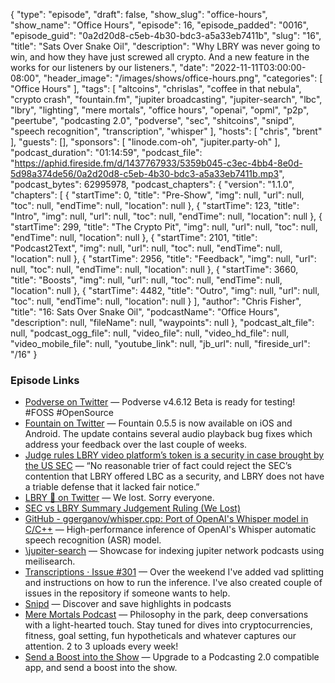 {
  "type": "episode",
  "draft": false,
  "show_slug": "office-hours",
  "show_name": "Office Hours",
  "episode": 16,
  "episode_padded": "0016",
  "episode_guid": "0a2d20d8-c5eb-4b30-bdc3-a5a33eb7411b",
  "slug": "16",
  "title": "Sats Over Snake Oil",
  "description": "Why LBRY was never going to win, and how they have just screwed all crypto. And a new feature in the works for our listeners by our listeners.",
  "date": "2022-11-11T03:00:00-08:00",
  "header_image": "/images/shows/office-hours.png",
  "categories": [
    "Office Hours"
  ],
  "tags": [
    "altcoins",
    "chrislas",
    "coffee in that nebula",
    "crypto crash",
    "fountain.fm",
    "jupiter broadcasting",
    "jupiter-search",
    "lbc",
    "lbry",
    "lighting",
    "mere mortals",
    "office hours",
    "openai",
    "opml",
    "p2p",
    "peertube",
    "podcasting 2.0",
    "podverse",
    "sec",
    "shitcoins",
    "snipd",
    "speech recognition",
    "transcription",
    "whisper"
  ],
  "hosts": [
    "chris",
    "brent"
  ],
  "guests": [],
  "sponsors": [
    "linode.com-oh",
    "jupiter.party-oh"
  ],
  "podcast_duration": "01:14:59",
  "podcast_file": "https://aphid.fireside.fm/d/1437767933/5359b045-c3ec-4bb4-8e0d-5d98a374de56/0a2d20d8-c5eb-4b30-bdc3-a5a33eb7411b.mp3",
  "podcast_bytes": 62995978,
  "podcast_chapters": {
    "version": "1.1.0",
    "chapters": [
      {
        "startTime": 0,
        "title": "Pre-Show",
        "img": null,
        "url": null,
        "toc": null,
        "endTime": null,
        "location": null
      },
      {
        "startTime": 123,
        "title": "Intro",
        "img": null,
        "url": null,
        "toc": null,
        "endTime": null,
        "location": null
      },
      {
        "startTime": 299,
        "title": "The Crypto Pit",
        "img": null,
        "url": null,
        "toc": null,
        "endTime": null,
        "location": null
      },
      {
        "startTime": 2101,
        "title": "Podcast2Text",
        "img": null,
        "url": null,
        "toc": null,
        "endTime": null,
        "location": null
      },
      {
        "startTime": 2956,
        "title": "Feedback",
        "img": null,
        "url": null,
        "toc": null,
        "endTime": null,
        "location": null
      },
      {
        "startTime": 3660,
        "title": "Boosts",
        "img": null,
        "url": null,
        "toc": null,
        "endTime": null,
        "location": null
      },
      {
        "startTime": 4482,
        "title": "Outro",
        "img": null,
        "url": null,
        "toc": null,
        "endTime": null,
        "location": null
      }
    ],
    "author": "Chris Fisher",
    "title": "16: Sats Over Snake Oil",
    "podcastName": "Office Hours",
    "description": null,
    "fileName": null,
    "waypoints": null
  },
  "podcast_alt_file": null,
  "podcast_ogg_file": null,
  "video_file": null,
  "video_hd_file": null,
  "video_mobile_file": null,
  "youtube_link": null,
  "jb_url": null,
  "fireside_url": "/16"
}


### Episode Links

  * [Podverse on Twitter](https://twitter.com/Podverse/status/1589786396440793095 "Podverse on Twitter") — Podverse v4.6.12 Beta is ready for testing! #FOSS #OpenSource
  * [Fountain on Twitter](https://twitter.com/fountain_app/status/1589316352233603072 "Fountain on Twitter") — Fountain 0.5.5 is now available on iOS and Android. The update contains several audio playback bug fixes which address your feedback over the last couple of weeks. 
  * [Judge rules LBRY video platform’s token is a security in case brought by the US SEC](https://cointelegraph.com/news/judge-rules-lbry-video-platform-s-token-is-a-security-in-case-brought-by-the-us-sec "Judge rules LBRY video platform’s token is a security in case brought by the US SEC") — “No reasonable trier of fact could reject the SEC’s contention that LBRY offered LBC as a security, and LBRY does not have a triable defense that it lacked fair notice.” 
  * [LBRY 🚀 on Twitter](https://twitter.com/LBRYcom/status/1589645453091827712 "LBRY 🚀 on Twitter") — We lost. Sorry everyone.
  * [SEC vs LBRY Summary Judgement Ruling (We Lost)](https://odysee.com/@lbry:3f/secvslbrysummaryjudgementruling:a "SEC vs LBRY Summary Judgement Ruling \(We Lost\)")
  * [GitHub - ggerganov/whisper.cpp: Port of OpenAI's Whisper model in C/C++](https://github.com/ggerganov/whisper.cpp "GitHub - ggerganov/whisper.cpp: Port of OpenAI's Whisper model in C/C++") — High-performance inference of OpenAI's Whisper automatic speech recognition (ASR) model.
  * [\jupiter-search](https://github.com/FlakM/jupiter-search "\\jupiter-search") — Showcase for indexing jupiter network podcasts using meilisearch. 
  * [Transcriptions · Issue #301](https://github.com/JupiterBroadcasting/jupiterbroadcasting.com/issues/301 "Transcriptions · Issue #301") — Over the weekend I've added vad splitting and instructions on how to run the inference. I've also created couple of issues in the repository if someone wants to help.
  * [Snipd](https://www.snipd.com/ "Snipd") — Discover and save highlights in podcasts
  * [Mere Mortals Podcast](https://www.meremortalspodcast.com/podcast "Mere Mortals Podcast") — Philosophy in the park, deep conversations with a light-hearted touch. Stay tuned for dives into cryptocurrencies, fitness, goal setting, fun hypotheticals and whatever captures our attention. 2 to 3 uploads every week!
  * [Send a Boost into the Show](https://podcastindex.org/apps?appTypes=app&elements=Value "Send a Boost into the Show") — Upgrade to a Podcasting 2.0 compatible app, and send a boost into the show.



